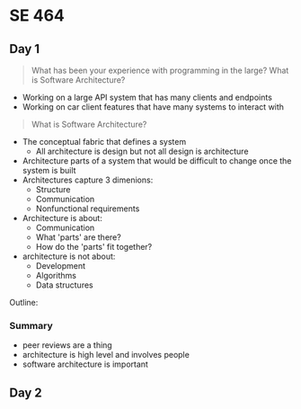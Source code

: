 # SE 464

## Day 1

> What has been your experience with programming in the large? What is Software Architecture?

* Working on a large API system that has many clients and endpoints
* Working on car client features that have many systems to interact with

> What is Software Architecture?

* The conceptual fabric that defines a system
    - All architecture is design but not all design is architecture
* Architecture parts of a system that would be difficult to change once the system is built
* Architectures capture 3 dimenions:
    - Structure
    - Communication
    - Nonfunctional requirements
* Architecture is about:
    - Communication
    - What 'parts' are there?
    - How do the 'parts' fit together?
* architecture is not about:
    -   Development
    -   Algorithms
    -   Data structures

Outline:




### Summary

* peer reviews are a thing
* architecture is high level and involves people
* software architecture is important

## Day 2

